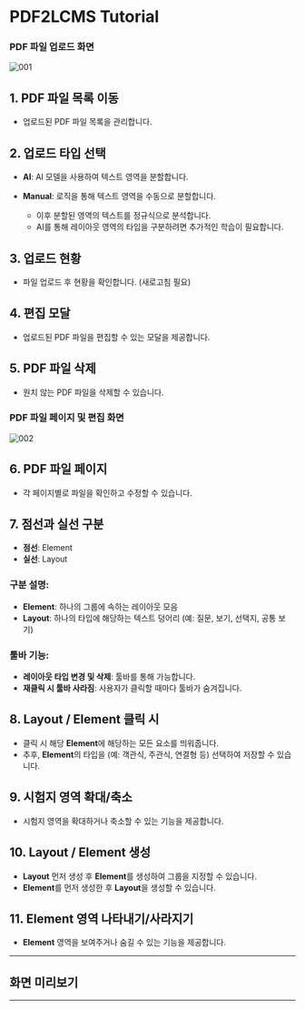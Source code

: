 # PDF2LCMS Tutorial


### PDF 파일 업로드 화면

![001](https://github.com/user-attachments/assets/75116c0d-b719-4a82-a30f-6782c9521ef0)

## 1. PDF 파일 목록 이동
- 업로드된 PDF 파일 목록을 관리합니다.

## 2. 업로드 타입 선택
- **AI**: AI 모델을 사용하여 텍스트 영역을 분할합니다.
- **Manual**: 로직을 통해 텍스트 영역을 수동으로 분할합니다.

    - 이후 분할된 영역의 텍스트를 정규식으로 분석합니다.
    - AI를 통해 레이아웃 영역의 타입을 구분하려면 추가적인 학습이 필요합니다.

## 3. 업로드 현황
- 파일 업로드 후 현황을 확인합니다. (새로고침 필요)

## 4. 편집 모달
- 업로드된 PDF 파일을 편집할 수 있는 모달을 제공합니다.

## 5. PDF 파일 삭제
- 원치 않는 PDF 파일을 삭제할 수 있습니다.



### PDF 파일 페이지 및 편집 화면

![002](https://github.com/user-attachments/assets/e185ec85-b05c-43aa-986b-3569a5abb2a5)

## 6. PDF 파일 페이지
- 각 페이지별로 파일을 확인하고 수정할 수 있습니다.

## 7. 점선과 실선 구분
- **점선**: Element
- **실선**: Layout

### 구분 설명:
- **Element**: 하나의 그룹에 속하는 레이아웃 모음
- **Layout**: 하나의 타입에 해당하는 텍스트 덩어리 (예: 질문, 보기, 선택지, 공통 보기)

### 툴바 기능:
- **레이아웃 타입 변경 및 삭제**: 툴바를 통해 가능합니다.
- **재클릭 시 툴바 사라짐**: 사용자가 클릭할 때마다 툴바가 숨겨집니다.

## 8. Layout / Element 클릭 시
- 클릭 시 해당 **Element**에 해당하는 모든 요소를 띄워줍니다.
- 추후, **Element**의 타입을 (예: 객관식, 주관식, 연결형 등) 선택하여 저장할 수 있습니다.

## 9. 시험지 영역 확대/축소
- 시험지 영역을 확대하거나 축소할 수 있는 기능을 제공합니다.

## 10. Layout / Element 생성
- **Layout** 먼저 생성 후 **Element**를 생성하여 그룹을 지정할 수 있습니다.
- **Element**를 먼저 생성한 후 **Layout**을 생성할 수 있습니다.

## 11. Element 영역 나타내기/사라지기
- **Element** 영역을 보여주거나 숨길 수 있는 기능을 제공합니다.

---

## 화면 미리보기




---
